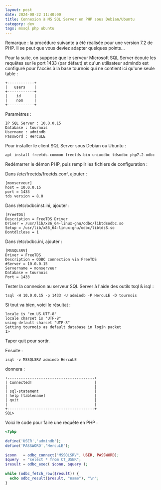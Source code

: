 ```yaml
---
layout: post
date: 2024-08-22 11:40:00
title: Connexion à MS SQL Server en PHP sous Debian/Ubuntu
category: dev
tags: mssql php ubuntu
---
```


Remarque : la procédure suivante a été réalisée pour une version 7.2 de PHP. Il se peut que vous deviez adapter quelques points...

Pour la suite, on suppose que le serveur Microsoft SQL Server écoute les requêtes sur le port 1433 (par défaut) et qu'un utilisateur admindb est configuré pour l'accès à la base tournois qui ne contient ici qu'une seule table :

```
+------------+
|   users    |
+------------+
|    id      |
|    nom     |
+------------+
```
Paramètres :

```
IP SQL Server : 10.0.0.15
Database : tournois
Username : admindb
Password : HercuLE
```
Pour installer le client SQL Server sous Debian ou Ubuntu :

```
apt install freetds-common freetds-bin unixodbc tdsodbc php7.2-odbc
```
Redémarrer le démon PHP, puis remplir les fichiers de configuration :

Dans /etc/freetds/freetds.conf, ajouter :

```
[monserveur]
host = 10.0.0.15
port = 1433
tds version = 8.0
```
Dans /etc/odbcinst.ini, ajouter :

```
[FreeTDS]
Description = FreeTDS Driver
Driver = /usr/lib/x86_64-linux-gnu/odbc/libtdsodbc.so
Setup = /usr/lib/x86_64-linux-gnu/odbc/libtdsS.so
Dontdlclose = 1
```
Dans /etc/odbc.ini, ajouter :

```
[MSSQLSRV]
Driver = FreeTDS
Description = ODBC connection via FreeTDS
#Server = 10.0.0.15
Servername = monserveur
Database = tournois
Port = 1433
```
Tester la connexion au serveur SQL Server à l'aide des outils tsql & isql :

```
tsql -H 10.0.0.15 -p 1433 -U admindb -P HercuLE -D tournois
```
Si tout va bien, voici le résultat :

```
locale is "en_US.UTF-8"
locale charset is "UTF-8"
using default charset "UTF-8"
Setting tournois as default database in login packet
1>
```
Taper quit pour sortir.

Ensuite :

```
isql -v MSSQLSRV admindb HercuLE
```
donnera :

```
+---------------------------------------+
| Connected!                            |
|                                       |
| sql-statement                         |
| help [tablename]                      |
| quit                                  |
|                                       |
+---------------------------------------+
SQL>
```
Voici le code pour faire une requête en PHP :

```php
<?php
 
define('USER','admindb');
define('PASSWORD','HercuLE');
 
$conn   = odbc_connect("MSSQLSRV", USER, PASSWORD);
$query  = "select * from CT_USER";
$result = odbc_exec( $conn, $query );
 
while (odbc_fetch_row($result)) {
  echo odbc_result($result, "name"), "\n";
}
```